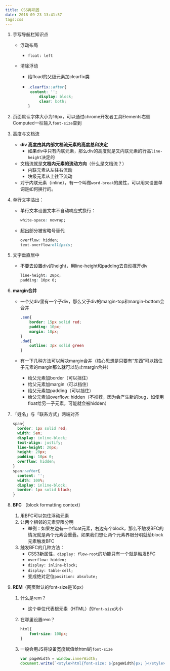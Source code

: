 ```yaml
---
title: CSS再巩固
date: 2018-09-23 13:41:57
tags:css
---
```


1. 手写导航栏知识点
   - 浮动布局

     - `float: left`

   - 清除浮动

     - 给fload的父级元素加clearfix类

     - ```css
       .clearfix::after{
       	content: '';
         	display: block;
         	clear: both;
       }
       ```

2. 页面默认字体大小为16px，可以通过chrome开发者工具Elements右侧Computed一栏输入`font-size`查到

3. 高度与文档流

   - **div 高度由其内部文档流元素的高度总和决定**
     - 如果div中只有内联元素，那么div的高度就是又内联元素的行高`line-height`决定的
   - 文档流就是**文档内元素的流动方向**（什么是文档流？）
     - 内联元素从左往右流动
     - 块级元素从上往下流动
   - 对于内联元素（inline），有一个叫做`word-break`的属性，可以用来设置单词是如何换行的。

4. 单行文字溢出：

   - 单行文本设置文本不自动响应式换行：

     ```css
     white-space: nowrap;
     ```

   - 超出部分被省略号替代

     ```css
     overflow: hidden;
     text-overflow:ellipsis;
     ```

5. 文字垂直居中

   - 不要去设置div的height，用line-height和padding去自动撑开div

     ```css
     line-height: 28px;
     padding: 10px 0;
     ```

6. **margin合并**

   - 一个父div里有一个子div，那么父子div的margin-top和margin-bottom会合并

     ```css
     .son{
         border: 15px solid red;
         padding: 10px;
         margin: 10px;
     }
     .dad{
         outline: 3px solid green
     }
     ```

   - 有一下几种方法可以解决margin合并（核心思想是只要有“东西”可以挡住子元素的margin那么就可以防止margin合并）

     - 给父元素加border（可以挡住）
     - 给父元素加margin（可以挡住）
     - 给父元素加padding（可以挡住）
     - 给父元素加overflow: hidden（不推荐，因为会产生新的bug，如使用float给另一子元素，可能就会被hidden）

7. 「姓名」与「联系方式」两端对齐

   ```css
   span{
     border: 1px solid red;
     width: 5em;
     display: inline-block;
     text-align: justify;
     line-height: 20px;
     height: 20px;
     padding: 10px 0;
     overflow: hidden;
   }
   span::after{
     content: '';
     width: 100%;
     display: inline-block;
     border: 1px solid black;
   }
   ```

8. **BFC** （block formatting context）

   1. 用BFC可以包住浮动元素
   2. 让两个相邻的元素界限分明
      - 举例：如果左边有一个float元素，右边有个block，那么不触发BFC的情况就是两个元素会重叠。如果我们想让两个元素界限分明就给block元素触发BFC
   3. 触发BFC的几种方法：
      - CSS3新属性，`display: flow-root`的功能只有一个就是触发BFC
      - `overflow: hidden;`
      - `display: inline-block;`
      - `display: table-cell;`
      - 变成绝对定位`position: absolute;`

9. **REM**（网页默认的font-size是16px）

   1. 什么是rem？

      - 这个单位代表根元素（HTML）的`font-size`大小

   2. 在哪里设置rem？

      ```css
      html{
          font-size: 100px;
      }
      ```

   3. 一般会用JS将设备宽度赋值给html的`font-size`

      ```js
      var pageWidth = window.innerWidth;
      document.write(`<style>html{font-size: ${pageWidth}px; }</style>`)
      ```

